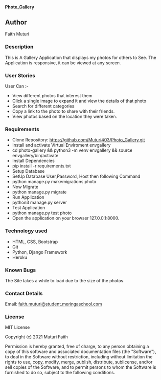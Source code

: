 #### Photo_Gallery

## Author

Faith Muturi

### Description

This is A Gallery Application that displays my photos for others to See. The Application is responsive, it can be viewed at any screen.

### User Stories

User Can :-

* View different photos that interest them
* Click a single image to expand it and view the details of that photo
* Search for different categories
* Copy a link to the photo to share with their friends.
* View photos based on the location they were taken.

### Requirements

* Clone Repository: <https://github.com/Muturi403/Photo_Gallery.git>
* Install and activate Virtual Enviroment envgallery
* cd photo-gallery && python3 -m venv envgallery && source envgallery/bin/activate
* Install Dependencies
* pip install -r requirements.txt
* Setup Database
* SetUp Database User,Password, Host then following Command
* python manage.py makemigrations photo
* Now Migrate
* python manage.py migrate
* Run Application
* python3 manage.py server
* Test Application
* python manage.py test photo
* Open the application on your browser 127.0.0.1:8000.

### Technology used

* HTML, CSS, Bootstrap
* Git
* Python, Django Framework
* Heroku

### Known Bugs

The Site takes a while to load due to the size of the photos

### Contact Details

Email: faith.muturi@student.moringaschool.com

### License

MIT License

Copyright (c) 2021 Muturi Faith

Permission is hereby granted, free of charge, to any person obtaining a copy of this software and associated documentation files (the "Software"), to deal in the Software without restriction, including without limitation the rights to use, copy, modify, merge, publish, distribute, sublicense, and/or sell copies of the Software, and to permit persons to whom the Software is furnished to do so, subject to the following conditions.
